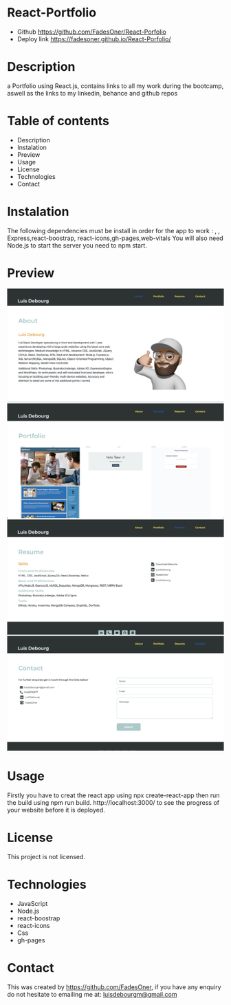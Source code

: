 # React-Portfolio

- Github
  https://github.com/FadesOner/React-Porfolio
- Deploy link
  https://fadesoner.github.io/React-Porfolio/


# Description

a Portfolio using React.js, contains links to all my work during the bootcamp, aswell as the links to my linkedin, behance and github repos

# Table of contents
- Description
- Instalation
- Preview
- Usage
- License
- Technologies
- Contact

# Instalation

The following dependencies must be install in order for the app to work :  , , Express,react-boostrap, react-icons,gh-pages,web-vitals
You will also need Node.js
to start the server you need to npm start.

# Preview

![About page.](./src/assets/img/image1.png)
![Portfolio page.](./src/assets/img/image2.png)
![Resume page.](./src/assets/img/image3.png)
![Contact page.](./src/assets/img/image4.png)

# Usage

Firstly you have to creat the react app using npx create-react-app
then run the build using npm run build. http://localhost:3000/ to see the progress of your website before it is deployed.

# License

This project is not licensed.

# Technologies

- JavaScript
- Node.js
- react-boostrap
- react-icons
- Css
- gh-pages

# Contact

This was created by https://github.com/FadesOner, if you have any enquiry do not hesitate to emailing me at: luisdebourgm@gmail.com
